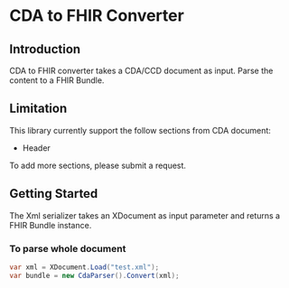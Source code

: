 # CDA to FHIR Converter

## Introduction ##
CDA to FHIR converter takes a CDA/CCD document as input. Parse the content to a FHIR Bundle.

## Limitation ##
This library currently support the follow sections from CDA document:
* Header

To add more sections, please submit a request.

## Getting Started ##
The Xml serializer takes an XDocument as input parameter and returns a FHIR Bundle instance. 

### To parse whole document ###
```csharp
var xml = XDocument.Load("test.xml");
var bundle = new CdaParser().Convert(xml);
```


      